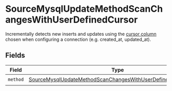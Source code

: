 # SourceMysqlUpdateMethodScanChangesWithUserDefinedCursor

Incrementally detects new inserts and updates using the <a href="https://docs.airbyte.com/understanding-airbyte/connections/incremental-append/#user-defined-cursor">cursor column</a> chosen when configuring a connection (e.g. created_at, updated_at).


## Fields

| Field                                                                                                                                                 | Type                                                                                                                                                  | Required                                                                                                                                              | Description                                                                                                                                           |
| ----------------------------------------------------------------------------------------------------------------------------------------------------- | ----------------------------------------------------------------------------------------------------------------------------------------------------- | ----------------------------------------------------------------------------------------------------------------------------------------------------- | ----------------------------------------------------------------------------------------------------------------------------------------------------- |
| `method`                                                                                                                                              | [SourceMysqlUpdateMethodScanChangesWithUserDefinedCursorMethod](../../models/shared/sourcemysqlupdatemethodscanchangeswithuserdefinedcursormethod.md) | :heavy_check_mark:                                                                                                                                    | N/A                                                                                                                                                   |